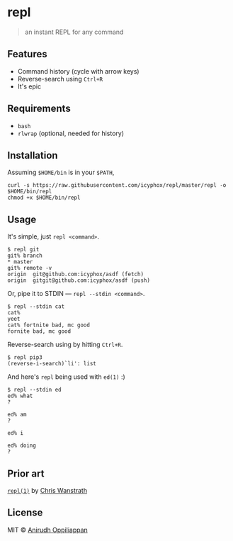 # repl
> an instant REPL for any command

## Features
- Command history (cycle with arrow keys)
- Reverse-search using `Ctrl+R`
- It's epic

## Requirements
- `bash`
- `rlwrap` (optional, needed for history)

## Installation

Assuming `$HOME/bin` is in your `$PATH`,
```console
curl -s https://raw.githubusercontent.com/icyphox/repl/master/repl -o $HOME/bin/repl
chmod +x $HOME/bin/repl
```

## Usage

It's simple, just `repl <command>`.

```console
$ repl git
git% branch
* master
git% remote -v
origin  git@github.com:icyphox/asdf (fetch)
origin  gitgit@github.com:icyphox/asdf (push)
```

Or, pipe it to STDIN — `repl --stdin <command>`.

```console
$ repl --stdin cat
cat% 
yeet
cat% fortnite bad, mc good
fornite bad, mc good
```

Reverse-search using by hitting `Ctrl+R`.

```console
$ repl pip3
(reverse-i-search)`li': list
```

And here's `repl` being used with `ed(1)` :)

```console
$ repl --stdin ed
ed% what
?

ed% am
?

ed% i

ed% doing
?
```

## Prior art

[`repl(1)`](https://github.com/defunkt/repl) by [Chris Wanstrath](https://github.com/defunkt)

## License
MIT © [Anirudh Oppiliappan](https://icyphox.sh)
